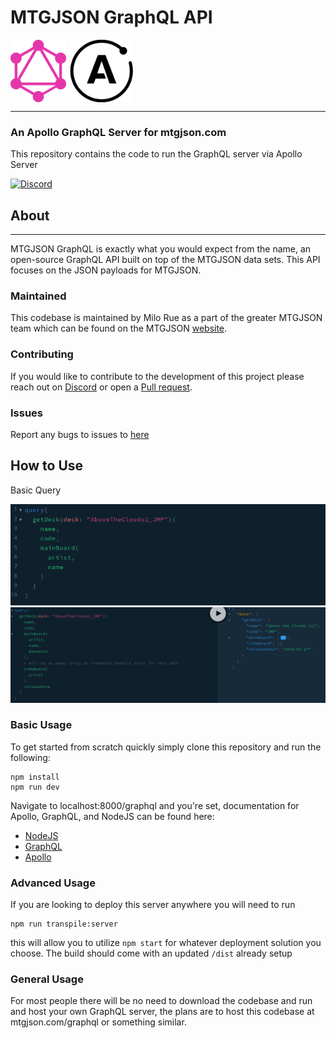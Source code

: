 # MTGJSON GraphQL API
<img align="center" src="./assets/graphql.svg" height="100px"/> <img align="center" src="./assets/apollo-graphql-compact.svg" height="100px"/>
<hr/>


### An Apollo GraphQL Server for mtgjson.com

This repository contains the code to run the GraphQL server via Apollo Server

[![Discord](https://img.shields.io/discord/224178957103136779.svg)](https://discord.gg/74GUQDE)

## About
---
MTGJSON GraphQL is exactly what you would expect from the name, an open-source GraphQL API built on top of the MTGJSON data sets. This API focuses on the JSON payloads for MTGJSON.

### Maintained
This codebase is maintained by Milo Rue as a part of the greater MTGJSON team which can be found on the MTGJSON [website](https://mtgjson.com).

### Contributing
If you would like to contribute to the development of this project please reach out on [Discord](https://mtgjson.com/discord) or open a [Pull request](https://github.com/milorue/mtgjson-graphql/pulls).

### Issues
Report any bugs to issues to [here](https://github.com/milorue/mtgjson-graphql/issues)

## How to Use

Basic Query

<img src="./assets/exampleQuery.png"/>

<img src="./assets/exampleQuery2.png"/>

### Basic Usage
To get started from scratch quickly simply clone this repository and run the following:

```
npm install
npm run dev
```

Navigate to localhost:8000/graphql and you're set, documentation for Apollo, GraphQL, and NodeJS can be found here:
* [NodeJS](https://nodejs.org/en/docs/es6/)
* [GraphQL](https://graphql.org/learn/)
* [Apollo](https://www.apollographql.com/docs/apollo-server/)

### Advanced Usage
If you are looking to deploy this server anywhere you will need to run
```
npm run transpile:server
```

this will allow you to utilize `npm start` for whatever deployment solution you choose. The build should come with an updated `/dist` already setup

### General Usage
For most people there will be no need to download the codebase and run and host your own GraphQL server, the plans are to host this codebase at mtgjson.com/graphql or something similar.
